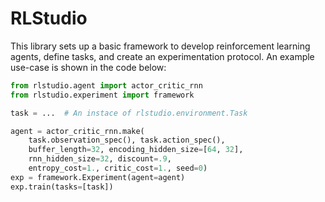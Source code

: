 # RLStudio

This library sets up a basic framework to develop reinforcement learning agents,
define tasks, and create an experimentation protocol. An example use-case is shown
in the code below:

```python
from rlstudio.agent import actor_critic_rnn
from rlstudio.experiment import framework

task = ...  # An instace of rlstudio.environment.Task

agent = actor_critic_rnn.make(
    task.observation_spec(), task.action_spec(),
    buffer_length=32, encoding_hidden_size=[64, 32],
    rnn_hidden_size=32, discount=.9,
    entropy_cost=1., critic_cost=1., seed=0)
exp = framework.Experiment(agent=agent)
exp.train(tasks=[task])
```

